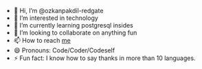 - 👋 Hi, I’m @ozkanpakdil-redgate
- 👀 I’m interested in technology
- 🌱 I’m currently learning postgresql insides
- 💞️ I’m looking to collaborate on anything fun
- 📫 How to reach [me](https://ozkanpakdil.github.io/)
- 😄 Pronouns: Code/Coder/Codeself
- ⚡ Fun fact: I know how to say thanks in more than 10 languages.

<!---
ozkanpakdil-redgate/ozkanpakdil-redgate is a ✨ special ✨ repository because its `README.md` (this file) appears on your GitHub profile.
You can click the Preview link to take a look at your changes.
--->
